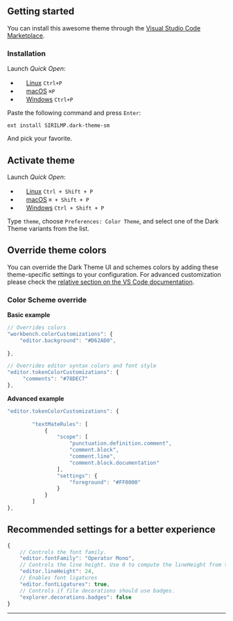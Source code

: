 
<!-- <p align="center">
<a href="https://marketplace.visualstudio.com/items?itemName=SIRILMP.dark-theme-sm"><img src="https://vsmarketplacebadge.apphb.com/installs-short/SIRILMP.dark-theme-sm.svg?style=for-the-badge&colorA=052746&colorB=abc4ff"/></a>
<a href="https://marketplace.visualstudio.com/items?itemName=SIRILMP.dark-theme-sm#review-details"><img src="https://vsmarketplacebadge.apphb.com/rating-star/SIRILMP.dark-theme-sm.svg?style=for-the-badge&colorA=052746&colorB=abc4ff"/></a>
 <a href="https://marketplace.visualstudio.com/items?itemName=SIRILMP.dark-theme-sm"><img src="https://vsmarketplacebadge.apphb.com/downloads-short/SIRILMP.dark-theme-sm.svg?style=for-the-badge&colorA=052746&colorB=abc4ff&label=DOWNLOADS"/></a>
 
</p> -->


## Getting started

You can install this awesome theme through the [Visual Studio Code Marketplace](https://marketplace.visualstudio.com/items?itemName=SIRILMP.dark-theme-sm).

### Installation

Launch *Quick Open*:
  - <img src="https://www.kernel.org/theme/images/logos/favicon.png" width=16 height=16/> <a href="https://code.visualstudio.com/shortcuts/keyboard-shortcuts-linux.pdf">Linux</a> `Ctrl+P`
  - <img src="https://developer.apple.com/favicon.ico" width=16 height=16/> <a href="https://code.visualstudio.com/shortcuts/keyboard-shortcuts-macos.pdf">macOS</a> `⌘P`
  - <img src="https://www.microsoft.com/favicon.ico" width=16 height=16/> <a href="https://code.visualstudio.com/shortcuts/keyboard-shortcuts-windows.pdf">Windows</a> `Ctrl+P`

Paste the following command and press `Enter`:

```shell
ext install SIRILMP.dark-theme-sm
```

And pick your favorite.

## Activate theme

Launch *Quick Open*:

  - <img src="https://www.kernel.org/theme/images/logos/favicon.png" width=16 height=16/> <a href="https://code.visualstudio.com/shortcuts/keyboard-shortcuts-linux.pdf">Linux</a> `Ctrl + Shift + P`
  - <img src="https://developer.apple.com/favicon.ico" width=16 height=16/> <a href="https://code.visualstudio.com/shortcuts/keyboard-shortcuts-macos.pdf">macOS</a> `⌘ + Shift + P`
  - <img src="https://www.microsoft.com/favicon.ico" width=16 height=16/> <a href="https://code.visualstudio.com/shortcuts/keyboard-shortcuts-windows.pdf">Windows</a> `Ctrl + Shift + P`

Type `theme`, choose `Preferences: Color Theme`, and select one of the Dark Theme variants from the list.

## Override theme colors

You can override the Dark Theme UI and schemes colors by adding these theme-specific settings to your configuration. For advanced customization please check the [relative section on the VS Code documentation](https://code.visualstudio.com/docs/getstarted/themes#_customizing-a-color-theme).

### Color Scheme override

**Basic example**
```js
// Overrides colors
"workbench.colorCustomizations": {
    "editor.background": "#D62AD0",
    
},

// Overrides editor syntax colors and font style
"editor.tokenColorCustomizations": {
     "comments": "#78DEC7"
},
```

**Advanced example**

```js
"editor.tokenColorCustomizations": {
    
        "textMateRules": [
            {
                "scope": [
                    "punctuation.definition.comment",
                    "comment.block",
                    "comment.line",
                    "comment.block.documentation"
                ],
                "settings": {
                    "foreground": "#FF0000"
                }
            }
        ]
},
```

## Recommended settings for a better experience

```js
{
    // Controls the font family.
    "editor.fontFamily": "Operator Mono",
    // Controls the line height. Use 0 to compute the lineHeight from the fontSize.
    "editor.lineHeight": 24,
    // Enables font ligatures
    "editor.fontLigatures": true,
    // Controls if file decorations should use badges.
    "explorer.decorations.badges": false
}
```

---

